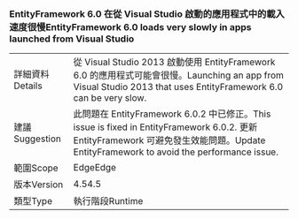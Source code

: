 ### <a name="entityframework-60-loads-very-slowly-in-apps-launched-from-visual-studio"></a><span data-ttu-id="f0052-101">EntityFramework 6.0 在從 Visual Studio 啟動的應用程式中的載入速度很慢</span><span class="sxs-lookup"><span data-stu-id="f0052-101">EntityFramework 6.0 loads very slowly in apps launched from Visual Studio</span></span>

|   |   |
|---|---|
|<span data-ttu-id="f0052-102">詳細資料</span><span class="sxs-lookup"><span data-stu-id="f0052-102">Details</span></span>|<span data-ttu-id="f0052-103">從 Visual Studio 2013 啟動使用 EntityFramework 6.0 的應用程式可能會很慢。</span><span class="sxs-lookup"><span data-stu-id="f0052-103">Launching an app from Visual Studio 2013 that uses EntityFramework 6.0 can be very slow.</span></span>|
|<span data-ttu-id="f0052-104">建議</span><span class="sxs-lookup"><span data-stu-id="f0052-104">Suggestion</span></span>|<span data-ttu-id="f0052-105">此問題在 EntityFramework 6.0.2 中已修正。</span><span class="sxs-lookup"><span data-stu-id="f0052-105">This issue is fixed in EntityFramework 6.0.2.</span></span> <span data-ttu-id="f0052-106">更新 EntityFramework 可避免發生效能問題。</span><span class="sxs-lookup"><span data-stu-id="f0052-106">Update EntityFramework to avoid the performance issue.</span></span>|
|<span data-ttu-id="f0052-107">範圍</span><span class="sxs-lookup"><span data-stu-id="f0052-107">Scope</span></span>|<span data-ttu-id="f0052-108">Edge</span><span class="sxs-lookup"><span data-stu-id="f0052-108">Edge</span></span>|
|<span data-ttu-id="f0052-109">版本</span><span class="sxs-lookup"><span data-stu-id="f0052-109">Version</span></span>|<span data-ttu-id="f0052-110">4.5</span><span class="sxs-lookup"><span data-stu-id="f0052-110">4.5</span></span>|
|<span data-ttu-id="f0052-111">類型</span><span class="sxs-lookup"><span data-stu-id="f0052-111">Type</span></span>|<span data-ttu-id="f0052-112">執行階段</span><span class="sxs-lookup"><span data-stu-id="f0052-112">Runtime</span></span>|

